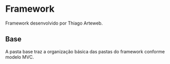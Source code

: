 # Framework
Framework desenvolvido por Thiago Arteweb.

## Base
A pasta base traz a organização básica das pastas do framework conforme modelo MVC.
